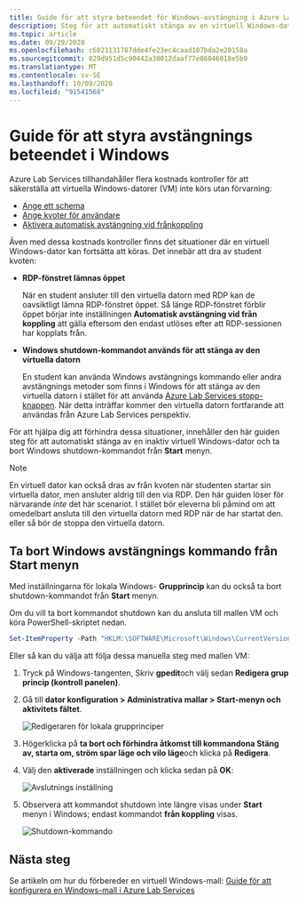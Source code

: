```yaml
---
title: Guide för att styra beteendet för Windows-avstängning i Azure Lab Services | Microsoft Docs
description: Steg för att automatiskt stänga av en virtuell Windows-dator som är inaktiv och ta bort Windows shutdown-kommandot.
ms.topic: article
ms.date: 09/29/2020
ms.openlocfilehash: c6021131787dde4fe23ec4caad107bda2e20158a
ms.sourcegitcommit: 829d951d5c90442a38012daaf77e86046018e5b9
ms.translationtype: MT
ms.contentlocale: sv-SE
ms.lasthandoff: 10/09/2020
ms.locfileid: "91541568"
---
```

# <a name="guide-to-controlling-windows-shutdown-behavior"></a>Guide för att styra avstängnings beteendet i Windows

Azure Lab Services tillhandahåller flera kostnads kontroller för att säkerställa att virtuella Windows-datorer (VM) inte körs utan förvarning:
 - [Ange ett schema](https://docs.microsoft.com/azure/lab-services/classroom-labs/tutorial-setup-classroom-lab#set-a-schedule-for-the-lab)
 - [Ange kvoter för användare](https://docs.microsoft.com/azure/lab-services/classroom-labs/how-to-configure-student-usage#set-quotas-for-users)
 - [Aktivera automatisk avstängning vid frånkoppling](https://docs.microsoft.com/azure/lab-services/classroom-labs/how-to-enable-shutdown-disconnect)

Även med dessa kostnads kontroller finns det situationer där en virtuell Windows-dator kan fortsätta att köras. Det innebär att dra av student kvoten:

- **RDP-fönstret lämnas öppet**
  
    När en student ansluter till den virtuella datorn med RDP kan de oavsiktligt lämna RDP-fönstret öppet.  Så länge RDP-fönstret förblir öppet börjar inte inställningen **Automatisk avstängning vid från koppling** att gälla eftersom den endast utlöses efter att RDP-sessionen har kopplats från.

- **Windows shutdown-kommandot används för att stänga av den virtuella datorn**
  
    En student kan använda Windows avstängnings kommando eller andra avstängnings metoder som finns i Windows för att stänga av den virtuella datorn i stället för att använda [Azure Lab Services stopp-knappen](https://docs.microsoft.com/azure/lab-services/classroom-labs/how-to-use-classroom-lab#start-or-stop-the-vm).  När detta inträffar kommer den virtuella datorn fortfarande att användas från Azure Lab Services perspektiv.
    
För att hjälpa dig att förhindra dessa situationer, innehåller den här guiden steg för att automatiskt stänga av en inaktiv virtuell Windows-dator och ta bort Windows shutdown-kommandot från **Start** menyn.  

> [!NOTE]
> En virtuell dator kan också dras av från kvoten när studenten startar sin virtuella dator, men ansluter aldrig till den via RDP.  Den här guiden löser för närvarande *inte* det här scenariot.  I stället bör eleverna bli påmind om att omedelbart ansluta till den virtuella datorn med RDP när de har startat den. eller så bör de stoppa den virtuella datorn.

## <a name="remove-windows-shutdown-command-from-start-menu"></a>Ta bort Windows avstängnings kommando från Start menyn

Med inställningarna för lokala Windows- **Grupprincip** kan du också ta bort shutdown-kommandot från **Start** menyn.

Om du vill ta bort kommandot shutdown kan du ansluta till mallen VM och köra PowerShell-skriptet nedan.

```powershell
Set-ItemProperty -Path "HKLM:\SOFTWARE\Microsoft\Windows\CurrentVersion\Policies\Explorer" -Name "HidePowerOptions" -Value 1 -Force
```

Eller så kan du välja att följa dessa manuella steg med mallen VM:

1. Tryck på Windows-tangenten, Skriv **gpedit**och välj sedan **Redigera grup princip (kontroll panelen)**.

1. Gå till **dator konfiguration > Administrativa mallar > Start-menyn och aktivitets fältet**.  

    ![Redigeraren för lokala grupprinciper](./media/how-to-windows-shutdown/group-policy-shutdown.png)

1. Högerklicka på **ta bort och förhindra åtkomst till kommandona Stäng av, starta om, ström spar läge och vilo läge**och klicka på **Redigera**.

1. Välj den **aktiverade** inställningen och klicka sedan på **OK**:
 
   ![Avslutnings inställning](./media/how-to-windows-shutdown/edit-shutdown.png)

1. Observera att kommandot shutdown inte längre visas under **Start** menyn i Windows; endast kommandot **från koppling** visas.

    ![Shutdown-kommando](./media/how-to-windows-shutdown/start-menu.png)

## <a name="next-steps"></a>Nästa steg
Se artikeln om hur du förbereder en virtuell Windows-mall: [Guide för att konfigurera en Windows-mall i Azure Lab Services](how-to-prepare-windows-template.md)
